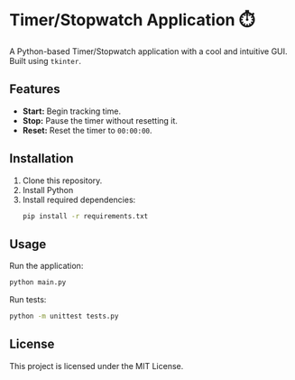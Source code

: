 
# Timer/Stopwatch Application ⏱️

A Python-based Timer/Stopwatch application with a cool and intuitive GUI. Built using `tkinter`.

## Features
- **Start:** Begin tracking time.
- **Stop:** Pause the timer without resetting it.
- **Reset:** Reset the timer to `00:00:00`.

## Installation
1. Clone this repository.
2. Install Python 
3. Install required dependencies:
   ```bash
   pip install -r requirements.txt
   ```

## Usage
Run the application:
```bash
python main.py
```

Run tests:
```bash
python -m unittest tests.py
```

## License
This project is licensed under the MIT License.
